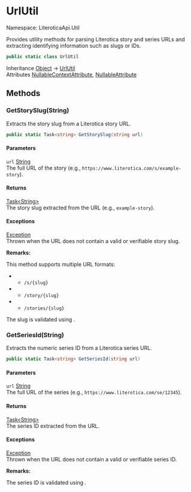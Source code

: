 # UrlUtil

Namespace: LiteroticaApi.Util

Provides utility methods for parsing Literotica story and series URLs
 and extracting identifying information such as slugs or IDs.

```csharp
public static class UrlUtil
```

Inheritance [Object](https://docs.microsoft.com/en-us/dotnet/api/system.object) → [UrlUtil](./literoticaapi/util/urlutil.md)<br>
Attributes [NullableContextAttribute](./system/runtime/compilerservices/nullablecontextattribute.md), [NullableAttribute](./system/runtime/compilerservices/nullableattribute.md)

## Methods

### **GetStorySlug(String)**

Extracts the story slug from a Literotica story URL.

```csharp
public static Task<string> GetStorySlug(string url)
```

#### Parameters

`url` [String](https://docs.microsoft.com/en-us/dotnet/api/system.string)<br>
The full URL of the story (e.g., `https://www.literotica.com/s/example-story`).

#### Returns

[Task&lt;String&gt;](https://docs.microsoft.com/en-us/dotnet/api/system.threading.tasks.task-1)<br>
The story slug extracted from the URL (e.g., `example-story`).

#### Exceptions

[Exception](https://docs.microsoft.com/en-us/dotnet/api/system.exception)<br>
Thrown when the URL does not contain a valid or verifiable story slug.

**Remarks:**

This method supports multiple URL formats:

- - `/s/{slug}`
- - `/story/{slug}`
- - `/stories/{slug}`

The slug is validated using .

### **GetSeriesId(String)**

Extracts the numeric series ID from a Literotica series URL.

```csharp
public static Task<string> GetSeriesId(string url)
```

#### Parameters

`url` [String](https://docs.microsoft.com/en-us/dotnet/api/system.string)<br>
The full URL of the series (e.g., `https://www.literotica.com/se/12345`).

#### Returns

[Task&lt;String&gt;](https://docs.microsoft.com/en-us/dotnet/api/system.threading.tasks.task-1)<br>
The series ID extracted from the URL.

#### Exceptions

[Exception](https://docs.microsoft.com/en-us/dotnet/api/system.exception)<br>
Thrown when the URL does not contain a valid or verifiable series ID.

**Remarks:**

The series ID is validated using .
